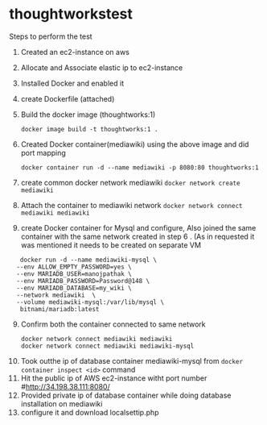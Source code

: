 # thoughtworkstest

Steps to perform the test
1. Created an ec2-instance on aws
2. Allocate and Associate elastic ip to ec2-instance
2. Installed Docker and enabled it
3. create Dockerfile (attached) 
4. Build the docker image (thoughtworks:1)

   ```docker image build -t thoughtworks:1 .```
5. Created Docker container(mediawiki) using the above image and did port mapping 

    ```docker container run -d --name mediawiki -p 8080:80 thoughtworks:1```
    
6. create common docker network mediawiki
   ```docker network create mediawiki```

7. Attach the container to mediawiki network
    ```docker network connect mediawiki mediawiki```

8. create Docker container for Mysql and configure, Also joined the same container with the same network created in step 6 . (As in requested it was mentioned it needs to be created on separate VM
```
   docker run -d --name mediawiki-mysql \
  --env ALLOW_EMPTY_PASSWORD=yes \
  --env MARIADB_USER=manojpathak \
  --env MARIADB_PASSWORD=Password@148 \
  --env MARIADB_DATABASE=my_wiki \
  --network mediawiki  \
  --volume mediawiki-mysql:/var/lib/mysql \
   bitnami/mariadb:latest
   ```
9. Confirm both the container connected to same network 
   ```
   docker network connect mediawiki mediawiki
   docker network connect mediawiki mediawiki-mysql
   
   ```
9. Took outthe ip of database container mediawiki-mysql from ```docker container inspect <id>``` command
10. Hit the public ip of AWS ec2-instance witht port number 
   #http://34.198.38.111:8080/
11. Provided private ip of database container while doing database installation on mediawiki
12. configure it and download localsettip.php

  
 
